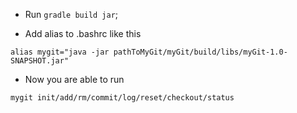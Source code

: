 * Run ```gradle build jar```;

* Add alias to .bashrc like this 
```
alias mygit="java -jar pathToMyGit/myGit/build/libs/myGit-1.0-SNAPSHOT.jar"
```
* Now you are able to run 
```
mygit init/add/rm/commit/log/reset/checkout/status
```
